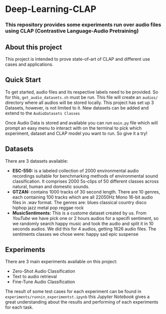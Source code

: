 # Deep-Learning-CLAP
### This repository provides some experiments run over audio files using CLAP (Contrastive Language-Audio Pretraining)
## About this project
This project is intended to prove state-of-art of CLAP and different use cases and applications.
## Quick Start
To get started, audio files and its respective labels need to be provided. So for this, ```get_audio_datasets.sh``` must be run. This file will create an ```audios/``` directory where all audios will be stored locally.
This project has set up 3 Datasets, however, is not limited to it. New datasets can be added and extend to the ```AudioDatasets Classes```

Once Audio Data is stored and available you can run ```main.py``` file which will prompt an easy menu to interact with on the terminal to pick which experiment, dataset and CLAP model you want to run. So give it a try!

## Datasets
There are 3 datasets available:

- **ESC-550:** is a labeled collection of 2000 environmental audio recordings suitable for benchmarking methods of environmental sound classification. It comprises 2000 5s-clips of 50 different classes across natural, human and domestic sounds.
- **GTZAN:** contains 1000 tracks of 30 second length. There are 10 genres, each containing 100 tracks which are all 22050Hz Mono 16-bit audio files in .wav format. The genres are:
    blues
    classical
    country
    disco
    hiphop
    jazz
    metal
    pop
    reggae
    rock
- **MusicSentiments:** This is a custome dataset created by us. From *YouTube* we have pick one or 2 hours audios for a specifi sentiment, so we randomly search happy music and took the audio and split it in 10 seconds audios. We did this for 4 audios, getting 1626 audio files. The sentiments classes we chose were:
    happy
    sad
    epic
    suspense

## Experiments
There are 3 main experiments available on this project:

- Zero-Shot Audio Classification
- Text to audio retrieval
- Fine-Tune Audio Classification

The result of some test cases for each experiment can be found in ```experiments/runnin_experimentst.ipynb``` this *Jupyter Notebook* gives a great understanding about the results and performing of each experiments for each task.